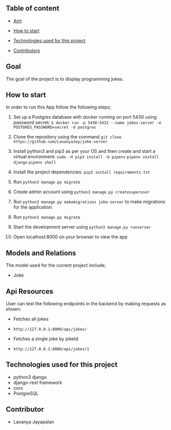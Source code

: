 ## Table of content

- [Aim](#Goal)

- [How to start](#How-to-start)
- [Technologies used for this project](#Technologies-used-for-this-project)
- [Contributors](#Contributors)

## Goal

The goal of the project is to display programming jokes.

## How to start

In order to run this App follow the following steps;

1. Set up a Postgres database with docker running on port 5430 using password secret:
   `$ docker run -p 5430:5432 --name jokes-server -e POSTGRES_PASSWORD=secret -d postgres`

2. Clone the repository using the command `git clone https://github.com/LavanyaJay/joke-server`

3. Install python3 and pip3 as per your OS and then create and start a virtual environment:
   `sudo -H pip3 install -U pipenv`
   `pipenv install django`
   `pipenv shell`

4. Install the project dependencies:
   `pip3 install requirements.txt`

5. Run `python3 manage.py migrate`

6. Create admin account using `python3 manage.py createsuperuser`

7. Run `python3 manage.py makemigrations joke-server` to make migrations for the application.

8. Run `python3 manage.py migrate`

9. Start the development server using `python3 manage.py runserver`

10. Open localhost:8000 on your browser to view the app

## Models and Relations

The model used for the current project include;

- Joke

## Api Resources

User can test the following endpoints in the backend by making requests as shown:

- Fetches all jokes

* `http://127.0.0.1:8000/api/jokes/`

- Fetches a single joke by jokeId

* `http://127.0.0.1:8000/api/jokes/1`

## Technologies used for this project

- python3 django
- django-rest framework
- cors
- PostgreSQL

## Contributor

- Lavanya Jayapalan
